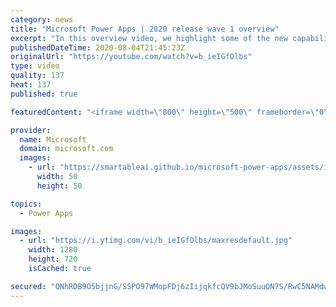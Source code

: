 ```yaml
---
category: news
title: "Microsoft Power Apps | 2020 release wave 1 overview"
excerpt: "In this overview video, we highlight some of the new capabilities included in the latest update to Microsoft Power Apps.      Here are the capabilities covered:     UI enhancements       • Save is always visible       • Chart formatting  Grid user experience enhancements       • Conditional search  "
publishedDateTime: 2020-08-04T21:45:23Z
originalUrl: "https://youtube.com/watch?v=b_ieIGfOlbs"
type: video
quality: 137
heat: 137
published: true

featuredContent: "<iframe width=\"800\" height=\"500\" frameborder=\"0\" src=\"https://www.youtube.com/embed/b_ieIGfOlbs\" allow=\"accelerometer; autoplay; encrypted-media; gyroscope; picture-in-picture\" allowfullscreen></iframe>"

provider:
  name: Microsoft
  domain: microsoft.com
  images:
    - url: "https://smartableai.github.io/microsoft-power-apps/assets/images/organizations/microsoft.com-50x50.jpg"
      width: 50
      height: 50

topics:
  - Power Apps

images:
  - url: "https://i.ytimg.com/vi/b_ieIGfOlbs/maxresdefault.jpg"
    width: 1280
    height: 720
    isCached: true

secured: "ONhRDB9O5bjjnG/SSPO97WMopFDj6zIijqkfcQV9bJMoSuuQN7S/RwC5NAMdw2vjg3hJhAqhBwdOw/OyymC5rAY0e4U5cLfr5Gmis66WQoxfyaUaFcVwb8OxyY9Dg8tGRnr+BLEkxCVm270bGvV58/uvd+GZo8WFYhaNFxmal0qZPw4kXfSyQp5UnKfvI2fQVHhNWES7m9LjEq1iVcNKYj5zFuISvUEE7+NSMuZxiV62rtJKXuIJDhYY2mNxevvHFER1THX7uG4JJ4hhHqeSXZx3gXNI+Jyb0MxMnqY41IuWIze3PI0JmwGvV6aNe71p0BbIgb4TvtuuclvRl9wyM7qxenEX3BMH7XmQO8OSdCfUjf7KSFzu31rQcl/uCgxhVSzuMh9Gz+UsW3X12sQxB7ZBXP8vFLRRulJM3MQwqqvCz94M/VhbEBSTO4VsLEkF;kWp/tKyGTCALy5l21X7soQ=="
---
```


